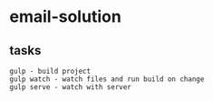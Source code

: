 # email-solution

## tasks

```
gulp - build project
gulp watch - watch files and run build on change
gulp serve - watch with server
```